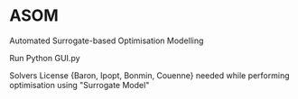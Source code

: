 # ASOM
Automated Surrogate-based Optimisation Modelling

Run Python GUI.py

Solvers License {Baron, Ipopt, Bonmin, Couenne} needed while performing optimisation using "Surrogate Model"
